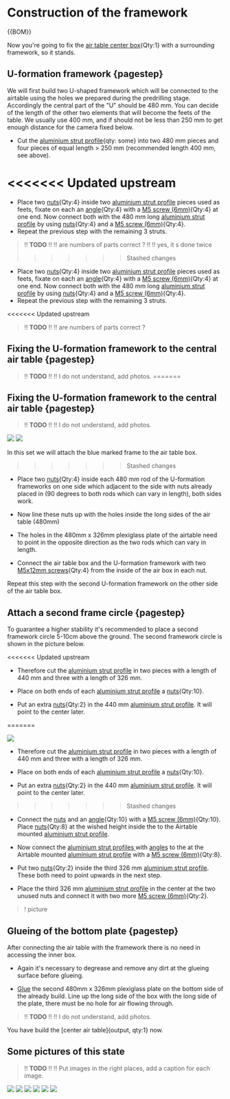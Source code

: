 # Construction of the framework

{{BOM}}



Now you're going to fix the [air table center box](fromstep){Qty:1} with a surrounding framework, so it stands.

## U-formation framework {pagestep}

We will first build two U-shaped framework which will be connected to the airtable using the holes we prepared during the predrilling stage. Accordingly the central part of the "U" should be 480 mm.
You can decide of the length of the other two elements that will become the feets of the table.
We usually use 400 mm, and if should not be less than 250 mm to get enough distance for the camera fixed below. 

- Cut the [aluminium strut profile](framework.yml#20x20Rod){qty: some} into two 480 mm pieces and four pieces of equal length > 250 mm (recommended length 400 mm, see above).

 
<<<<<<< Updated upstream
=======

- Place two [nuts](connectors.yml#5mmNuts){Qty:4} inside two [aluminium strut profile](framework.yml#20x20Rod) pieces used as feets, fixate on each an [angle](connectors.yml#5mmNuts_angle){Qty:4} with a [M5 screw (6mm)](screws.yml#m5x6mm_screw){Qty:4} at one end. Now connect both with the 480 mm long [aluminium strut profile](framework.yml#20x20Rod) by using [nuts](connectors.yml#5mmNuts){Qty:4} and a [M5 screw (6mm)](screws.yml#m5x6mm_screw){Qty:4}.
- Repeat the previous step with the remaining 3 struts.

>!! **TODO**
>!!
>!! are numbers of parts correct ?
>!!
>!! yes, it s done twice
>>>>>>> Stashed changes

- Place two [nuts](connectors.yml#5mmNuts){Qty:4} inside two [aluminium strut profile](framework.yml#20x20Rod) pieces used as feets, fixate on each an [angle](connectors.yml#5mmNuts_angle){Qty:4} with a [M5 screw (6mm)](screws.yml#m5x6mm_screw){Qty:4} at one end. Now connect both with the 480 mm long [aluminium strut profile](framework.yml#20x20Rod) by using [nuts](connectors.yml#5mmNuts){Qty:4} and a [M5 screw (6mm)](screws.yml#m5x6mm_screw){Qty:4}.
- Repeat the previous step with the remaining 3 struts.

<<<<<<< Updated upstream
>!! **TODO**
>!!
>!! are numbers of parts correct ?

## Fixing the U-formation framework to the central air table {pagestep}

>!! **TODO**
>!!
>!! I do not understand, add photos.
=======
## Fixing the U-formation framework to the central air table {pagestep}

>!! **TODO**
>!!
>!! I do not understand, add photos.


![](images/u_frame001.jpg)
![](images/desc_05_mark.jpeg)

In this set we will attach the blue marked frame to the air table box.
>>>>>>> Stashed changes

- Place two [nuts](connectors.yml#5mmNuts){Qty:4} inside each 480 mm rod of the U-formation frameworks on one side which adjacent to the side with nuts already placed in (90 degrees to both rods which can vary in length), both sides work. 
- Now line these nuts up with the holes inside the long sides of the air table (480mm) 

- The holes in the 480mm x 326mm plexiglass plate of the airtable need to point in the opposite direction as the two rods which can vary in length.

- Connect the air table box and the U-formation framework with two [M5x12mm screws](screws.yml#m5x12mm_screw){Qty:4} from the inside of the air box in each nut. 

Repeat this step with the second U-formation framework on the other side of the air table box.

## Attach a second frame circle {pagestep}

To guarantee a higher stability it's recommended to place a second framework circle 5-10cm above the ground. The second framework circle is shown in the picture below.

<<<<<<< Updated upstream
- Therefore cut the [aluminium strut profile](framework.yml#20x20Rod) in two pieces with a length of 440 mm and three with a length of 326 mm. 

- Place on both ends of each [aluminium strut profile](framework.yml#20x20Rod) a [nuts](connectors.yml#5mmNuts){Qty:10}. 

- Put an extra [nuts](connectors.yml#5mmNuts){Qty:2} in the 440 mm [aluminium strut profile](framework.yml#20x20Rod). It will point to the center later. 

=======

![](images/lower_frame001.jpg)


- Therefore cut the [aluminium strut profile](framework.yml#20x20Rod) in two pieces with a length of 440 mm and three with a length of 326 mm. 

- Place on both ends of each [aluminium strut profile](framework.yml#20x20Rod) a [nuts](connectors.yml#5mmNuts){Qty:10}. 

- Put an extra [nuts](connectors.yml#5mmNuts){Qty:2} in the 440 mm [aluminium strut profile](framework.yml#20x20Rod). It will point to the center later. 

>>>>>>> Stashed changes
- Connect the [nuts](connectors.yml#5mmNuts) and an [angle](connectors.yml#5mmNuts_angle){Qty:10} with a [M5 screw (6mm)](screws.yml#m5x6mm_screw){Qty:10}. Place [nuts](connectors.yml#5mmNuts){Qty:8} at the wished height inside the to the Airtable mounted [aluminium strut profile](framework.yml#20x20Rod). 

- Now connect the [aluminium strut profiles ](framework.yml#20x20Rod) with [angles](connectors.yml#5mmNuts_angle) to the at the Airtable mounted [aluminium strut profile](framework.yml#20x20Rod) with a [M5 screw (6mm)](screws.yml#m5x6mm_screw){Qty:8}. 

- Put two [nuts](connectors.yml#5mmNuts){Qty:2} inside the third 326 mm [aluminium strut profile](framework.yml#20x20Rod). These both need to point upwards in the next step.

- Place the third 326 mm [aluminium strut profile](framework.yml#20x20Rod) in the center at the two unused nuts and connect it with two more [M5 screw (6mm)](screws.yml#m5x6mm_screw){Qty:2}. 

>! picture

## Glueing of the bottom plate {pagestep}

After connecting the air table with the framework there is no need in accessing the inner box. 

- Again it's necessary to degrease and remove any dirt at the glueing surface before glueing.

- [Glue](tools.yml#acrifix_192) the second 480mm x 326mm plexiglass plate on the bottom side of the already build. Line up the long side of the box with the long side of the plate, there must be no hole for air flowing through. 


>!! **TODO**
>!!
>!! I do not understand, add photos.


You have build the [center air table]{output, qty:1} now.


## Some pictures of this state

>!! **TODO**
>!!
>!! Put images in the right places, add a caption for each image.

![](images/desc_01.jpeg)
![](images/desc_02.jpeg)
![](images/desc_03.jpeg)
![](images/desc_04.jpeg)
![](images/desc_05.jpeg)
![](images/desc_06.jpeg)

